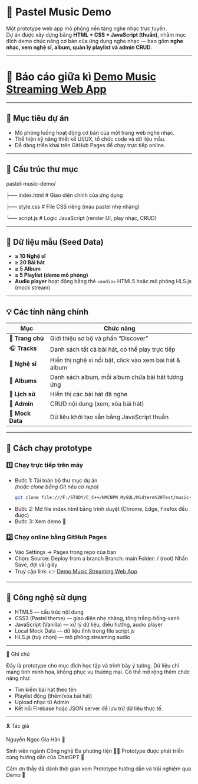 # 🌸 Pastel Music Demo

Một prototype web app mô phỏng nền tảng nghe nhạc trực tuyến.  
Dự án được xây dựng bằng **HTML + CSS + JavaScript (thuần)**, nhằm mục đích demo chức năng cơ bản của ứng dụng nghe nhạc — bao gồm **nghe nhạc, xem nghệ sĩ, album, quản lý playlist và admin CRUD**.

---

# 💾 Báo cáo giữa kì [Demo Music Streaming Web App](https://hanari05.github.io/music-streaming-spec/)

---

## 🎯 Mục tiêu dự án

- Mô phỏng luồng hoạt động cơ bản của một trang web nghe nhạc.
- Thể hiện kỹ năng thiết kế UI/UX, tổ chức code và dữ liệu mẫu.
- Dễ dàng triển khai trên GitHub Pages để chạy trực tiếp online.

---

## 🧩 Cấu trúc thư mục

pastel-music-demo/

├── index.html # Giao diện chính của ứng dụng

├── style.css # File CSS riêng (màu pastel nhẹ nhàng)

└── script.js # Logic JavaScript (render UI, play nhạc, CRUD)


---

## 🎵 Dữ liệu mẫu (Seed Data)

- **≥ 10 Nghệ sĩ**
- **≥ 20 Bài hát**
- **≥ 5 Album**
- **≥ 5 Playlist (demo mô phỏng)**
- **Audio player** hoạt động bằng thẻ `<audio>` HTML5 hoặc mô phỏng HLS.js (mock stream)

---

## 💡 Các tính năng chính

| Mục | Chức năng |
|-----|------------|
| 🌸 **Trang chủ** | Giới thiệu sơ bộ và phần “Discover” |
| 🎧 **Tracks** | Danh sách tất cả bài hát, có thể play trực tiếp |
| 🎤 **Nghệ sĩ** | Hiển thị nghệ sĩ nổi bật, click vào xem bài hát & album |
| 💽 **Albums** | Danh sách album, mỗi album chứa bài hát tương ứng |
| 📜 **Lịch sử** | Hiển thị các bài hát đã nghe |
| 🧾 **Admin** | CRUD nội dung (xem, xóa bài hát) |
| 🧠 **Mock Data** | Dữ liệu khởi tạo sẵn bằng JavaScript thuần |

---

## 🚀 Cách chạy prototype

### 1️⃣ Chạy trực tiếp trên máy
- Bước 1: Tải toàn bộ thư mục dự án  
  *(hoặc clone bằng Git nếu có repo)*  
  ```bash
  git clone file:///F:/STUDY/C_C++/NMCNPM_MySQL/Midterm%20Test/music-demo-final.html
- Bước 2: Mở file index.html bằng trình duyệt (Chrome, Edge, Firefox đều được)
- Bước 3: Xem demo 🌸

### 2️⃣ Chạy online bằng GitHub Pages

- Vào Settings → Pages trong repo của bạn
- Chọn:
Source: Deploy from a branch
Branch: main
Folder: / (root)
Nhấn Save, đợi vài giây
- Truy cập link:
👉 [Demo Music Streaming Web App](https://hanari05.github.io/music-streaming-spec/3.7%20Demo%20mô%20phỏng/demo.html)

---

## 🧠 Công nghệ sử dụng

- HTML5 — cấu trúc nội dung
- CSS3 (Pastel theme) — giao diện nhẹ nhàng, tông trắng-hồng-xanh
- JavaScript (Vanilla) — xử lý dữ liệu, điều hướng, audio player
- Local Mock Data — dữ liệu tĩnh trong file script.js
- HLS.js (tuỳ chọn) — mô phỏng streaming audio

---

💬 Ghi chú

Đây là prototype cho mục đích học tập và trình bày ý tưởng.
Dữ liệu chỉ mang tính minh họa, không phục vụ thương mại.
Có thể mở rộng thêm chức năng như:
- Tìm kiếm bài hát theo tên
- Playlist động (thêm/xóa bài hát)
- Upload nhạc từ Admin
- Kết nối Firebase hoặc JSON server để lưu trữ dữ liệu thực tế.

--- 

🎗 Tác giả

Nguyễn Ngọc Gia Hân 🔮

Sinh viên ngành Công nghệ Đa phương tiện 👩‍💻
Prototype được phát triển cùng hướng dẫn của ChatGPT 🤖

Cảm ơn thầy đã dành thời gian xem Prototype hướng dẫn và trải nghiệm qua Demo 🎊
